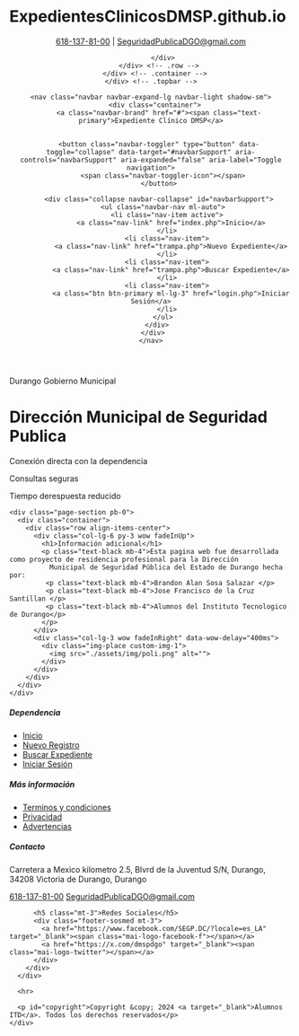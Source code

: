 # ExpedientesClinicosDMSP.github.io

<!DOCTYPE html>
<html lang="en">
<head>
  <meta charset="UTF-8">
  <meta name="viewport" content="width=device-width, initial-scale=1.0">

  <meta http-equiv="X-UA-Compatible" content="ie=edge">

  <meta name="copyright" content="MACode ID, https://macodeid.com/">

  <link rel="icon" href="assets/img/historial-medico.png" type="image/x-icon">

  <title>Expediente Clínico DMSP</title>

  <link rel="stylesheet" href="assets/css/maicons.css">

  <link rel="stylesheet" href="assets/css/bootstrap.css">

  <link rel="stylesheet" href="assets/vendor/owl-carousel/css/owl.carousel.css">

  <link rel="stylesheet" href="assets/vendor/animate/animate.css">

  <link rel="stylesheet" href="assets/css/theme.css">
</head>
<body>

  <div class="back-to-top"></div>

  <header>
    <div class="topbar">
      <div class="container">
        <div class="row">
          <div class="col-sm-8 text-sm">
            <div class="site-info">
              <a href="#"><span class="mai-call text-primary"></span> 618-137-81-00</a>
              <span class="divider">|</span>
              <a href="#"><span class="mai-mail text-primary"></span> SeguridadPublicaDGO@gmail.com</a>
            </div>
          </div>

          </div>
        </div> <!-- .row -->
      </div> <!-- .container -->
    </div> <!-- .topbar -->

    <nav class="navbar navbar-expand-lg navbar-light shadow-sm">
      <div class="container">
        <a class="navbar-brand" href="#"><span class="text-primary">Expediente Clínico DMSP</a>


        <button class="navbar-toggler" type="button" data-toggle="collapse" data-target="#navbarSupport" aria-controls="navbarSupport" aria-expanded="false" aria-label="Toggle navigation">
          <span class="navbar-toggler-icon"></span>
        </button>

        <div class="collapse navbar-collapse" id="navbarSupport">
          <ul class="navbar-nav ml-auto">
            <li class="nav-item active">
              <a class="nav-link" href="index.php">Inicio</a>
            </li>
            <li class="nav-item">
              <a class="nav-link" href="trampa.php">Nuevo Expediente</a>
            </li>
            <li class="nav-item">
              <a class="nav-link" href="trampa.php">Buscar Expediente</a>
            </li>
            <li class="nav-item">
              <a class="btn btn-primary ml-lg-3" href="login.php">Iniciar Sesión</a>
            </li>
          </ul>
        </div> 
      </div> 
    </nav>
  </header>

  <div class="page-hero bg-image overlay-dark" style="background-image: url(assets/img/inicio.jpeg);">
    <div class="hero-section">
      <div class="container text-center wow zoomIn">
        <span class="subhead">Durango Gobierno Municipal</span>
        <h1 class="display-4">Dirección Municipal de Seguridad Publica</h1>
      </div>
    </div>
  </div>


  <div class="bg-light">
    <div class="page-section py-3 mt-md-n5 custom-index">
      <div class="container">
        <div class="row justify-content-center">
          <div class="col-md-4 py-3 py-md-0">
            <div class="card-service wow fadeInUp">
              <div class="circle-shape bg-secondary text-white">
                <span class="mai-call"></span>
              </div>
              <p><span>Conexión directa</span> con la dependencia</p>
            </div>
          </div>
          <div class="col-md-4 py-3 py-md-0">
            <div class="card-service wow fadeInUp">
              <div class="circle-shape bg-primary text-white">
                <span class="mai-shield-checkmark"></span>
              </div>
              <p><span>Consultas</span> seguras</p>
            </div>
          </div>
          <div class="col-md-4 py-3 py-md-0">
            <div class="card-service wow fadeInUp">
              <div class="circle-shape bg-accent text-white">
                <span class="mai-time"></span>
              </div>
              <p><span>Tiempo de</span>respuesta reducido</p>
            </div>
          </div>
        </div>
      </div>
    </div> 

    <div class="page-section pb-0">
      <div class="container">
        <div class="row align-items-center">
          <div class="col-lg-6 py-3 wow fadeInUp">
            <h1>Información adicional</h1>
            <p class="text-black mb-4">Esta pagina web fue desarrollada como proyecto de residencia profesional para la Dirección
              Municipal de Seguridad Pública del Estado de Durango hecha por:
             <p class="text-black mb-4">Brandon Alan Sosa Salazar </p>
             <p class="text-black mb-4">Jose Francisco de la Cruz Santillan </p>
             <p class="text-black mb-4">Alumnos del Instituto Tecnologico de Durango</p>
            </p>
          </div>
          <div class="col-lg-3 wow fadeInRight" data-wow-delay="400ms">
            <div class="img-place custom-img-1">
              <img src="./assets/img/poli.png" alt="">
            </div>
          </div>
        </div>
      </div>
    </div> 
  </div> 

<!--
  <div class="page-section">
    <div class="container">
      <h1 class="text-center wow fadeInUp">Envianos tus comentarios</h1>
      <form class="main-form" action="http://localhost:3000/send-email" method="POST">
        <div class="row mt-5">
          <div class="col-12 col-sm-6 py-2 wow fadeInLeft">
            <input type="text" class="form-control" name="nombre" placeholder="Nombre completo">
          </div>
          <div class="col-12 col-sm-6 py-2 wow fadeInRight">
            <input type="text" class="form-control" name="email" placeholder="Email">
          </div>
          <div class="col-12 col-sm-6 py-2 wow fadeInLeft" data-wow-delay="300ms">
            <input type="date" class="form-control" name="fecha">
          </div>
          <div class="col-12 col-sm-6 py-2 wow fadeInRight" data-wow-delay="300ms">
            <select name="departamento" id="departement" class="custom-select">
              <option value="general">Medico general</option>
              <option value="cardiology">Cardiologo</option>
              <option value="dental">Dentista</option>
              <option value="neurology">Nutriologo</option>
              <option value="orthopaedics">Ortopedista</option>
            </select>
          </div>
          <div class="col-12 py-2 wow fadeInUp" data-wow-delay="300ms">
            <input type="text" class="form-control" name="telefono" placeholder="Numero telefonico">
          </div>
          <div class="col-12 py-2 wow fadeInUp" data-wow-delay="300ms">
            <textarea name="mensaje" id="message" class="form-control" rows="6" placeholder="Mensaje"></textarea>
          </div>
        </div>
        <button type="submit" class="btn btn-primary mt-3 wow zoomIn">Enviar</button>
      </form>
    </div>
  </div> 
-->

  <footer class="page-footer">
    <div class="container">
      <div class="row px-md-3">
        <div class="col-sm-6 col-lg-3 py-3">
          <h5>Dependencia</h5>
          <ul class="footer-menu">
            <li><a href="index.php">Inicio</a></li>
            <li><a href="trampa.php">Nuevo Registro</a></li>
            <li><a href="trampa.php">Buscar Expediente</a></li>
            <li><a href="login.php">Iniciar Sesión</a></li>
          </ul>
        </div>
        <div class="col-sm-6 col-lg-3 py-3">
          <h5>Más información</h5>
          <ul class="footer-menu">
            <li><a href="terminos.php">Terminos y condiciones</a></li>
            <li><a href="privacidad.php">Privacidad</a></li>
            <li><a href="advertencias.php">Advertencias</a></li>
          </ul>
        </div>
        <div class="col-sm-6 col-lg-3 py-3">
          <h5>Contacto</h5>
          <p class="footer-link mt-2">Carretera a Mexico kilometro 2.5, Blvrd de la Juventud S/N, Durango, 34208 Victoria de Durango, Durango</p>
          <a href="#" class="footer-link">618-137-81-00</a>
          <a href="#" class="footer-link">SeguridadPublicaDGO@gmail.com</a>

          <h5 class="mt-3">Redes Sociales</h5>
          <div class="footer-sosmed mt-3">
            <a href="https://www.facebook.com/SEGP.DC/?locale=es_LA" target="_blank"><span class="mai-logo-facebook-f"></span></a>
            <a href="https://x.com/dmspdgo" target="_blank"><span class="mai-logo-twitter"></span></a>
          </div>
        </div>
      </div>

      <hr>

      <p id="copyright">Copyright &copy; 2024 <a target="_blank">Alumnos ITD</a>. Todos los derechos reservados</p>
    </div>
  </footer>

<script src="assets/js/jquery-3.5.1.min.js"></script>

<script src="assets/js/bootstrap.bundle.min.js"></script>

<script src="assets/vendor/owl-carousel/js/owl.carousel.min.js"></script>

<script src="assets/vendor/wow/wow.min.js"></script>

<script src="assets/js/theme.js"></script>
  
</body>
</html>
